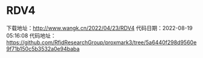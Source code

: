# RDV4
下载地址：http://www.wangk.cn/2022/04/23/RDV4
代码日期：2022-08-19 05:16:08
代码地址：https://github.com/RfidResearchGroup/proxmark3/tree/5a6440f298d9560e9f71b150c5b3532a0e94baba
